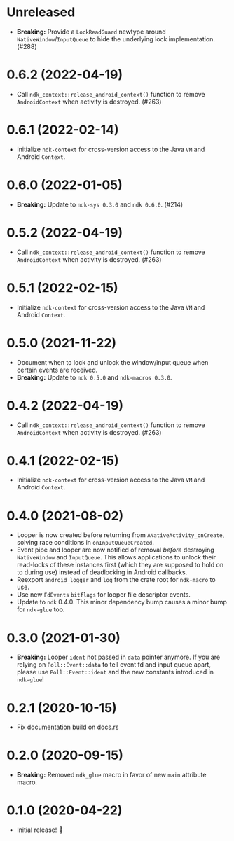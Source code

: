 # Unreleased

- **Breaking:** Provide a `LockReadGuard` newtype around `NativeWindow`/`InputQueue` to hide the underlying lock implementation. (#288)

# 0.6.2 (2022-04-19)

- Call `ndk_context::release_android_context()` function to remove `AndroidContext` when activity is destroyed. (#263)

# 0.6.1 (2022-02-14)

- Initialize `ndk-context` for cross-version access to the Java `VM` and Android `Context`.

# 0.6.0 (2022-01-05)

- **Breaking:** Update to `ndk-sys 0.3.0` and `ndk 0.6.0`. (#214)

# 0.5.2 (2022-04-19)

- Call `ndk_context::release_android_context()` function to remove `AndroidContext` when activity is destroyed. (#263)

# 0.5.1 (2022-02-15)

- Initialize `ndk-context` for cross-version access to the Java `VM` and Android `Context`.

# 0.5.0 (2021-11-22)

- Document when to lock and unlock the window/input queue when certain events are received.
- **Breaking:** Update to `ndk 0.5.0` and `ndk-macros 0.3.0`.

# 0.4.2 (2022-04-19)

- Call `ndk_context::release_android_context()` function to remove `AndroidContext` when activity is destroyed. (#263)

# 0.4.1 (2022-02-15)

- Initialize `ndk-context` for cross-version access to the Java `VM` and Android `Context`.

# 0.4.0 (2021-08-02)

- Looper is now created before returning from `ANativeActivity_onCreate`, solving
  race conditions in `onInputQueueCreated`.
- Event pipe and looper are now notified of removal _before_ destroying `NativeWindow`
  and `InputQueue`. This allows applications to unlock their read-locks of these instances
  first (which they are supposed to hold on to during use) instead of deadlocking in
  Android callbacks.
- Reexport `android_logger` and `log` from the crate root for `ndk-macro` to use.
- Use new `FdEvents` `bitflags` for looper file descriptor events.
- Update to `ndk` 0.4.0.
  This minor dependency bump causes a minor bump for `ndk-glue` too.

# 0.3.0 (2021-01-30)

- **Breaking:** Looper `ident` not passed in `data` pointer anymore.
  If you are relying on `Poll::Event::data` to tell event fd and
  input queue apart, please use `Poll::Event::ident` and the new
  constants introduced in `ndk-glue`!

# 0.2.1 (2020-10-15)

- Fix documentation build on docs.rs

# 0.2.0 (2020-09-15)

- **Breaking:** Removed `ndk_glue` macro in favor of new `main` attribute macro.

# 0.1.0 (2020-04-22)

- Initial release! 🎉
